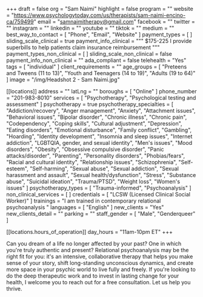 +++
draft = false
org = "Sam Naimi"
highlight = false
program = ""
website = "https://www.psychologytoday.com/us/therapists/sam-naimi-encino-ca/759499"
email = "samnaimitherapy@gmail.com"
facebook = ""
twitter = ""
instagram = ""
linkedin = ""
youtube = ""
tiktok = ""
medium = ""
best_way_to_contact = [ "Phone", "Email", "Website" ]
payment_types = [ ]
sliding_scale_clinical = true
payment_info_clinical = """
$175-225
I provide superbills to help patients claim insurance reimbursement """
payment_types_non_clinical = [ ]
sliding_scale_non_clinical = false
payment_info_non_clinical = ""
ada_compliant = false
telehealth = "Yes"
tags = [ "individual" ]
client_requirements = ""
age_groups = [
  "Preteens and Tweens (11 to 13)",
  "Youth and Teenagers (14 to 19)",
  "Adults (19 to 64)"
]
image = "/img/Headshot 2 - Sam Naimi.jpg"

[[locations]]
address = ""
latLng = ""
boroughs = [ "Online" ]
phone_number = "201-983-8010"
services = [ "Psychotherapy", "Psychological testing and assessment" ]
psychotherapy = true
psychotherapy_specialties = [
  "Addiction/recovery",
  "Anger management",
  "Anxiety",
  "Attachment issues",
  "Behavioral issues",
  "Bipolar disorder",
  "Chronic illness",
  "Chronic pain",
  "Codependency",
  "Coping skills",
  "Cultural adjustment",
  "Depression",
  "Eating disorders",
  "Emotional disturbance",
  "Family conflict",
  "Gambling",
  "Hoarding",
  "Identity development",
  "Insomnia and sleep issues",
  "Internet addiction",
  "LGBTQIA, gender, and sexual identity",
  "Men's issues",
  "Mood disorders",
  "Obesity",
  "Obsessive compulsive disorder",
  "Panic attacks/disorder",
  "Parenting",
  "Personality disorders",
  "Phobias/fears",
  "Racial and cultural identity",
  "Relationship issues",
  "Schizophrenia",
  "Self-esteem",
  "Self-harming",
  "Sexual abuse",
  "Sexual addiction",
  "Sexual harassment and assault",
  "Sexual health/dysfunction",
  "Stress",
  "Substance abuse",
  "Suicidal ideation",
  "Trauma/PTSD",
  "Weight loss",
  "Women's issues"
]
psychotherapy_types = [ "Trauma-informed", "Psychoanalysis" ]
non_clinical_services = [ ]
credentials = [ "LCSW (Licensed Clinical Social Worker)" ]
trainings = "I am trained in contemporary relational psychoanalysis "
languages = [ "English" ]
new_clients = "Yes"
new_clients_detail = ""
parking = ""
staff_gender = [ "Male", "Genderqueer" ]

  [[locations.hours_of_operation]]
  day_hours = "11am-10pm ET"
+++

Can you dream of a life no longer affected by your past? One in which you're truly authentic and present? Relational psychoanalysis may be the right fit for you: it's an intensive, collaborative therapy that helps you make sense of your story, shift long-standing unconscious dynamics, and create more space in your psychic world to live fully and freely. If you're looking to do the deep therapeutic work and to invest in lasting change for your health, I welcome you to reach out for a free consultation. Let us help you thrive.
